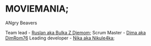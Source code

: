 # MOVIEMANIA; 

ANgry Beavers 


Team lead - [Ruslan aka Bulka Z Djemom](https://github.com/RuslanZahriadskyi);
Scrum Master - [Dima aka DimRom76](https://github.com/DimRom76)
Leading developer - [Nika aka Nikule4ka](https://github.com/nikule4ka);








